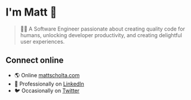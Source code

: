 # I'm Matt 👋

> 👨‍💻 A Software Engineer passionate about creating quality code for humans, unlocking developer productivity, and creating delightful user experiences.

## Connect online

- 🌎 Online [mattscholta.com](https://www.mattscholta.com)
- 💼 Professionally on [LinkedIn](https://www.linkedin.com/in/matthewscholta)
- 🐦 Occasionally on [Twitter](https://twitter.com/visormatt)

<!-- - 🕹️ Tinkering on [Codepen](https://codepen.io/visormatt) -->
